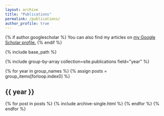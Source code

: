 ```yaml
---
layout: archive
title: "Publications"
permalink: /publications/
author_profile: true
---
```


{% if author.googlescholar %}
  You can also find my articles on <u><a href="{{author.googlescholar}}">my Google Scholar profile</a>.</u>
{% endif %}

{% include base_path %}

<!-- {% for post in site.publications reversed %}
  {% assign year=}
  {% include archive-single.html %}
{% endfor %} -->

{% include group-by-array collection=site.publications field="year" %}

{% for year in group_names %}
  {% assign posts = group_items[forloop.index0] %}
  <h2 id="{{ year | slugify }}" class="archive__subtitle">{{ year }}</h2>
  {% for post in posts %}
    {% include archive-single.html %}
  {% endfor %}
{% endfor %}